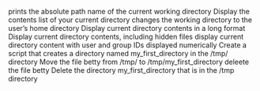 prints the absolute path name of the current working directory
Display the contents list of your current directory
changes the working directory to the user’s home directory
Display current directory contents in a long format
Display current directory contents, including hidden files
display current directory content with user and group IDs displayed numerically
Create a script that creates a directory named my_first_directory in the /tmp/ directory
Move the file betty from /tmp/ to /tmp/my_first_directory
deleete the file betty
Delete the directory my_first_directory that is in the /tmp directory

